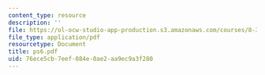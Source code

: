 ```yaml
---
content_type: resource
description: ''
file: https://ol-ocw-studio-app-production.s3.amazonaws.com/courses/8-322-quantum-theory-ii-spring-2003/76ece5cb7eef084e0ae2aa9ec9a3f280_ps6.pdf
file_type: application/pdf
resourcetype: Document
title: ps6.pdf
uid: 76ece5cb-7eef-084e-0ae2-aa9ec9a3f280
---
```

